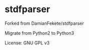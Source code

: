 # stdfparser

Forked from DamianFekete/stdfparser

Migrate from Python2 to Python3

License: GNU GPL v3

